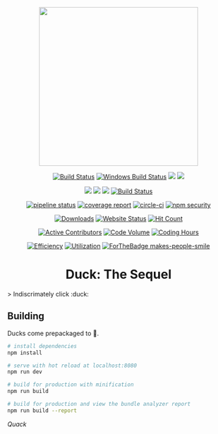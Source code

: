 <p align="center"><img src="https://media.giphy.com/media/3og0Ix3vPH4B2kqz04/giphy.gif" width="360"></p>
<p align="center">
  <a href="https://travis-ci.org/mattmatters/duck"><img src="https://travis-ci.org/mattmatters/duck.svg?branch=master" alt="Build Status" /></a>
  <a href="https://ci.appveyor.com/project/mattmatters/duck"><img src="https://ci.appveyor.com/api/projects/status/dkfyae9omp2g64r2?svg=true" alt="Windows Build Status" /></a>
  <a href="https://codeclimate.com/github/mattmatters/duck/maintainability"><img src="https://api.codeclimate.com/v1/badges/05e171eb9300bb2cfb42/maintainability" /></a>
  <a href="https://codeclimate.com/github/mattmatters/duck/test_coverage"><img src="https://api.codeclimate.com/v1/badges/05e171eb9300bb2cfb42/test_coverage" /></a>
</p>
<p align="center">
    <a href="https://app.codeship.com/projects/256353"><img src="https://app.codeship.com/projects/b15bc150-a967-0135-7965-32b6694ce8bc/status?branch=master" /></a>
    <a href="https://david-dm.org/mattmatters/duck"><img src="https://david-dm.org/mattmatters/duck.svg"></a>
    <a href="https://david-dm.org/mattmatters/duck?type=dev" title="devDependencies status"><img src="https://david-dm.org/mattmatters/duck/dev-status.svg" /></a>
    <a href='https://semaphoreci.com/mattmatters/duck'><img src='https://semaphoreci.com/api/v1/mattmatters/duck/branches/master/badge.svg' alt="Build Status" /></a>
</p>
<p align="center">
    <a href="https://gitlab.com/mattmatters/duck/commits/master"><img alt="pipeline status" src="https://gitlab.com/mattmatters/duck/badges/master/pipeline.svg" /></a>
    <a href="https://gitlab.com/mattmatters/duck/commits/master"><img alt="coverage report" src="https://gitlab.com/mattmatters/duck/badges/master/coverage.svg" /></a>
    <a href="https://circleci.com/gh/mattmatters/duck/tree/master"><img alt="circle-ci" src="https://circleci.com/gh/mattmatters/duck/tree/master.svg?style=svg" /></a>
    <a href="https://nodesecurity.io/orgs/matt-matters/projects/c9b6fee7-8e51-4da8-9612-0911d3998d96"><img alt="npm security" src="https://nodesecurity.io/orgs/matt-matters/projects/c9b6fee7-8e51-4da8-9612-0911d3998d96/badge" /></a>
</p>
<p align="center">
    <a href="https://github.com/mattmatters/duck"><img alt="Downloads" src="https://img.shields.io/github/downloads/mattmatters/duck/total.svg" /></a>
    <a href="http://duckdynasty2.site"><img alt="Website Status" src="https://img.shields.io/website-up-down-green-red/http/duckdynasty2.site.svg?label=WebsiteStatus" /></a>
    <a href="http://hits.dwyl.io/mattmatters/duck"><img alt="Hit Count" src="http://hits.dwyl.io/mattmatters/duck.svg" /></a>
</p>
<p align="center">
    <a href="https://gitential.com/accounts/923/projects/1025/share?uuid=21f8a461-8737-44db-9414-af4c3fba4094&utm_source=shield&utm_medium=shield&utm_campaign=1025"><img src="https://api.gitential.com/accounts/923/projects/1025/badges/active-contributors.svg" alt="Active Contributors" /></a>
    <a href="https://gitential.com/accounts/923/projects/1025/share?uuid=21f8a461-8737-44db-9414-af4c3fba4094&utm_source=shield&utm_medium=shield&utm_campaign=1025"><img src="https://api.gitential.com/accounts/923/projects/1025/badges/code-volume.svg" alt="Code Volume" /></a>
    <a href="https://gitential.com/accounts/923/projects/1025/share?uuid=21f8a461-8737-44db-9414-af4c3fba4094&utm_source=shield&utm_medium=shield&utm_campaign=1025"><img src="https://api.gitential.com/accounts/923/projects/1025/badges/coding-hours.svg" alt="Coding Hours" /></a>
</p>
<p align="center">
    <a href="https://gitential.com/accounts/923/projects/1025/share?uuid=21f8a461-8737-44db-9414-af4c3fba4094&utm_source=shield&utm_medium=shield&utm_campaign=1025"><img src="https://api.gitential.com/accounts/923/projects/1025/badges/efficiency.svg" alt="Efficiency" /></a>
    <a href="https://gitential.com/accounts/923/projects/1025/share?uuid=21f8a461-8737-44db-9414-af4c3fba4094&utm_source=shield&utm_medium=shield&utm_campaign=1025"><img src="https://api.gitential.com/accounts/923/projects/1025/badges/utilization.svg" alt="Utilization" /></a>
    <a href="http://ForTheBadge.com"><img src="http://ForTheBadge.com/images/badges/makes-people-smile.svg" alt="ForTheBadge makes-people-smile" /></a>
</p>
<h1 align="center">Duck: The Sequel</h1>
> Indiscrimately click :duck:


## Building
Ducks come prepackaged to :duck:.

``` bash
# install dependencies
npm install

# serve with hot reload at localhost:8080
npm run dev

# build for production with minification
npm run build

# build for production and view the bundle analyzer report
npm run build --report
```

_Quack_
